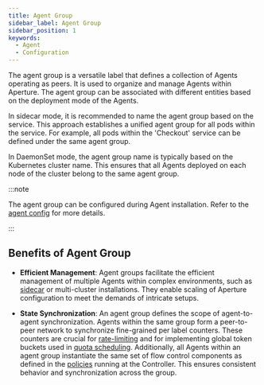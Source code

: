 ```yaml
---
title: Agent Group
sidebar_label: Agent Group
sidebar_position: 1
keywords:
  - Agent
  - Configuration
---
```


The agent group is a versatile label that defines a collection of Agents
operating as peers. It is used to organize and manage Agents within Aperture.
The agent group can be associated with different entities based on the
deployment mode of the Agents.

In sidecar mode, it is recommended to name the agent group based on the service.
This approach establishes a unified agent group for all pods within the service.
For example, all pods within the 'Checkout' service can be defined under the
same agent group.

In DaemonSet mode, the agent group name is typically based on the Kubernetes
cluster name. This ensures that all Agents deployed on each node of the cluster
belong to the same agent group.

:::note

The agent group can be configured during Agent installation. Refer to the
[agent config](/reference/configuration/agent.md#agent-info-config) for more
details.

:::

<!-- vale off -->

## Benefits of Agent Group

<!-- vale on -->

- **Efficient Management**: Agent groups facilitate the efficient management of
  multiple Agents within complex environments, such as
  [sidecar](/aperture-for-infra/agent/kubernetes/operator/sidecar.md) or
  multi-cluster installations. They enable scaling of Aperture configuration to
  meet the demands of intricate setups.

- **State Synchronization**: An agent group defines the scope of agent-to-agent
  synchronization. Agents within the same group form a peer-to-peer network to
  synchronize fine-grained per label counters. These counters are crucial for
  [rate-limiting](/concepts/rate-limiter.md) and for implementing global token
  buckets used in [quota scheduling](/concepts/scheduler/quota-scheduler.md).
  Additionally, all Agents within an agent group instantiate the same set of
  flow control components as defined in the
  [policies](/concepts/advanced/policy.md) running at the Controller. This
  ensures consistent behavior and synchronization across the group.
